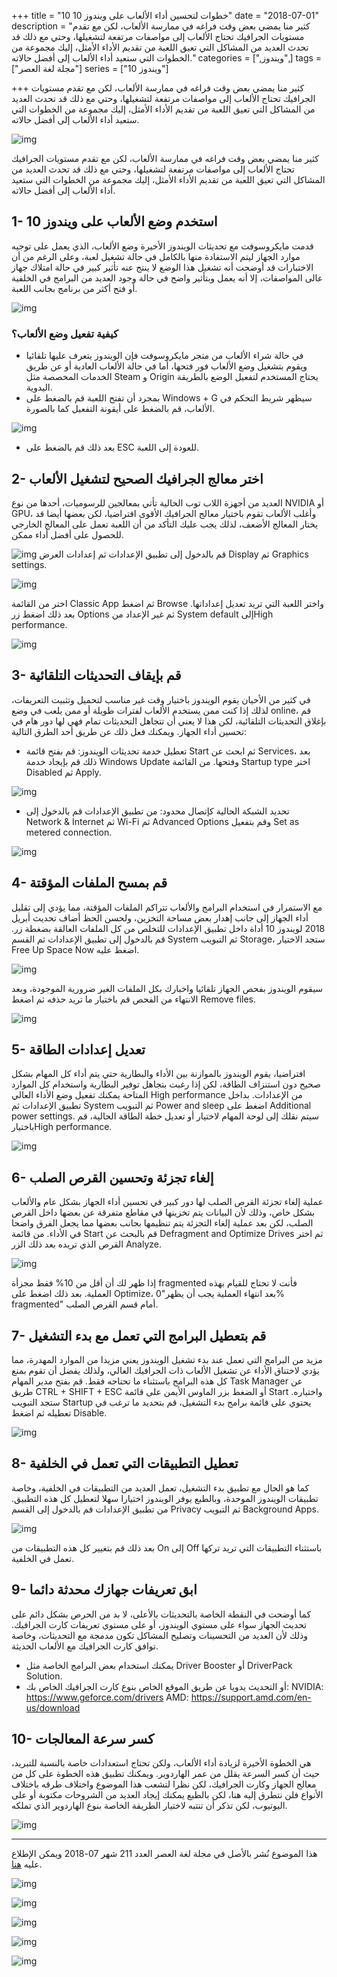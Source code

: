 +++
title = "10 خطوات لتحسين أداء الألعاب على ويندوز 10"
date = "2018-07-01"
description = "كثير منا يمضي بعض وقت فراغه في ممارسة الألعاب، لكن مع تقدم مستويات الجرافيك تحتاج الألعاب إلى مواصفات مرتفعة لتشغيلها، وحتي مع ذلك قد تحدث العديد من المشاكل التي تعيق اللعبة من تقديم الأداء الأمثل، إليك مجموعة من الخطوات التي ستعيد أداء الألعاب إلى أفضل حالاته."
categories = [",ويندوز",]
tags = ["مجلة لغة العصر"]
series = ["ويندوز 10"]

+++
كثير منا يمضي بعض وقت فراغه في ممارسة الألعاب، لكن مع تقدم مستويات الجرافيك تحتاج الألعاب إلى مواصفات مرتفعة لتشغيلها، وحتي مع ذلك قد تحدث العديد من المشاكل التي تعيق اللعبة من تقديم الأداء الأمثل، إليك مجموعة من الخطوات التي ستعيد أداء الألعاب إلى أفضل حالاته.

![img](thumbnail-0.png)

كثير منا يمضي بعض وقت فراغه في ممارسة الألعاب، لكن مع تقدم مستويات الجرافيك تحتاج الألعاب إلى مواصفات مرتفعة لتشغيلها، وحتي مع ذلك قد تحدث العديد من المشاكل التي تعيق اللعبة من تقديم الأداء الأمثل، إليك مجموعة من الخطوات التي ستعيد أداء الألعاب إلى أفضل حالاته.

## 1- استخدم وضع الألعاب على ويندوز 10

قدمت مايكروسوفت مع تحديثات الويندوز الأخيرة وضع الألعاب، الذي يعمل على توجيه موارد الجهاز ليتم الاستفادة منها بالكامل في حالة تشغيل لعبة، وعلى الرغم من أن الاختبارات قد أوضحت أنه تشغيل هذا الوضع لا ينتج عنه تأثير كبير في حالة امتلاك جهاز عالى المواصفات، إلا أنه يعمل وبتأثير واضح في حالة وجود العديد من البرامج في الخلفية أو فتح أكثر من برنامج بجانب اللعبة.

![img](images/windows-game-mode.jpg)

### كيفية تفعيل وضع الألعاب؟

- في حالة شراء الألعاب من متجر مايكروسوفت فإن الويندوز يتعرف عليها تلقائيا ويقوم بتشغيل وضع الألعاب فور فتحها، أما في حالة الألعاب العادية أو عن طريق الخدمات المخصصة مثل Steam و Origin يحتاج المستخدم لتفعيل الوضع بالطريقة اليدوية.
- بمجرد أن تفتح اللعبة قم بالضغط على Windows + G سيظهر شريط التحكم في الألعاب، قم بالضغط على أيقونة التفعيل كما بالصورة.

![img](images/game-mode.jpg)

- بعد ذلك قم بالضغط على ESC للعودة إلى اللعبة.

## 2- اختر معالج الجرافيك الصحيح لتشغيل الألعاب

العديد من أجهزة اللاب توب الحالية تأتي بمعالجين للرسوميات، أحدها من نوع NVIDIA أو GPU، وأغلب الألعاب تقوم باختيار معالج الجرافيك الأقوى افتراضيا، لكن بعضها أيضا قد يختار المعالج الأضعف، لذلك يجب عليك التأكد من أن اللعبة تعمل على المعالج الخارجي للحصول على أفضل أداء ممكن.

![img](images/graphic-1.png)
قم بالدخول إلى تطبيق الإعدادات ثم إعدادات العرض Display ثم Graphics settings.

![img](images/graphic-2.png)

اختر من القائمة Classic App ثم اضغط Browse واختر اللعبة التي تريد تعديل إعداداتها.
بعد ذلك اضغط زر Options ثم غير الإعداد من System default إلىHigh performance.

![img](images/graphic-3.png)

## 3- قم بإيقاف التحديثات التلقائية

في كثير من الأحيان يقوم الويندوز باختيار وقت غير مناسب لتحميل وتثبيت التعريفات، لذلك إذا كنت ممن يستخدم الألعاب لفترات طويلة أو ممن يلعب في وضع online، قم بإغلاق التحديثات التلقائية، لكن هذا لا يعني أن تتجاهل التحديثات تمام فهي لها دور هام في تحسين أداء الجهاز.
ويمكنك فعل ذلك عن طريق أحد الطرق التالية:

- تعطيل خدمة تحديثات الويندوز:
قم بفتح قائمة Start ثم ابحث عن Services، بعد ذلك قم بإيجاد خدمة Windows Update وفتحها.
من القائمة Startup type اختر Disabled ثم Apply.

![img](images/updates-1.png)

- تحديد الشبكة الحالية كإتصال محدود:
من تطبيق الإعدادات قم بالدخول إلى Network & Internet ثم Wi-Fi ثم Advanced Options وقم بتفعيل Set as metered connection.

![img](images/updates-2.png)

## 4- قم بمسح الملفات المؤقتة

مع الاستمرار في استخدام البرامج والألعاب تتراكم الملفات المؤقتة، مما يؤدي إلى تقليل أداء الجهاز إلى جانب  إهدار بعض مساحة التخزين، ولحسن الحظ أضاف تحديث أبريل 2018 لويندوز 10 أداة داخل تطبيق الإعدادات للتخلص من كل الملفات العالقة بضغطة زر.
قم بالدخول إلى تطبيق الإعدادات ثم القسم System ثم التبويب Storage، ستجد الاختيار Free Up Space Now اضغط عليه.

![img](images/tmp-1.png)

سيقوم الويندوز بفحص الجهاز تلقائيا واخبارك بكل الملفات الغير ضرورية الموجودة، وبعد الانتهاء من الفحص قم باختيار ما تريد حذفه ثم اضغط Remove files.

![img](images/tmp-2.png)

## 5- تعديل إعدادات الطاقة

افتراضيا، يقوم الويندوز بالموازنة بين الأداء والبطارية حتي يتم أداء كل المهام بشكل صحيح دون استنزاف الطاقة، لكن إذا رغبت بتجاهل توفير البطارية واستخدام كل الموارد المتاحة يمكنك تفعيل وضع الأداء العالي High performance من الإعدادات.
بداخل تطبيق الإعدادات ثم System ثم التبويب Power and sleep اضغط على  Additional power settings. سيتم نقلك إلى لوحة المهام لاختيار أو تعديل خطة الطاقة الحالية، قم باختيارHigh performance.

![img](images/power.png)

## 6- إلغاء تجزئة وتحسين القرص الصلب

عملية إلغاء تجزئة القرص الصلب لها دور كبير في تحسين أداء الجهاز بشكل عام والألعاب بشكل خاص، وذلك لأن البيانات يتم تخزينها في مقاطع متفرقة عن بعضها داخل القرص الصلب، لكن بعد عملية إلغاء التجزئة يتم تنظيمها بجانب بعضها مما يجعل الفرق واضحا في الأداء.
من قائمة Start قم بالبحث عن Defragment and Optimize Drives ثم اختر القرص الذي تريده بعد ذلك الزر Analyze.

![img](images/Defragment-1.jpg)

إذا ظهر لك أن أقل من 10% فقط مجزأة fragmented فأنت لا تحتاج للقيام بهذه العملية.
بعد ذلك اضغط على Optimize، بعد انتهاء العملية يجب أن يظهر"0% fragmented" أمام قسم القرص الصلب.

## 7- قم بتعطيل البرامج التي تعمل مع بدء التشغيل

مزيد من البرامج التي تعمل عند بدء تشغيل الويندوز يعني مزيدا من الموارد المهدرة، مما يؤدي لاختناق الأداء عن تشغيل الألعاب ذات الجرافيك العالي، ولذلك يفضل أن تقوم بمنع كل هذه البرامج باستثناء ما تحتاجه فقط.
قم بفتح مدير المهام Task Manager عن طريق CTRL + SHIFT + ESC أو الضغط بزر الماوس الأيمن على قائمة Start واختياره.
 ستجد التبويب Startup يحتوي على قائمة برامج بدء التشغيل، قم بتحديد ما ترغب في تعطيله ثم اضغط Disable.

![img](images/startup-1.png)

## 8- تعطيل التطبيقات التي تعمل في الخلفية

كما هو الحال مع تطبيق بدء التشغيل، تعمل العديد من التطبيقات في الخلفية، وخاصة تطبيقات الويندوز الموحدة، وبالطبع يوفر الويندوز اختيارا سهلا لتعطيل كل هذه التطبيق.
من تطبيق الإعدادات قم بالدخول إلى القسم Privacy ثم التبويب Background Apps.

![img](images/Background-1.jpg)

بعد ذلك قم بتغيير كل هذه التطبيقات من On إلى Off باستثناء التطبيقات التي تريد تركها تعمل في الخلفية.

## 9- ابق تعريفات جهازك محدثة دائما

كما أوضحت في النقطة الخاصة بالتحديثات بالأعلى، لا بد من الحرص بشكل دائم على تحديث الجهاز سواء على مستوي الويندوز، أو على مستوي تعريفات كارت الجرافيك. وذلك لأن العديد من التحسينات وتصليح المشاكل تكون مدمجة مع التحديثات، وخاصة توافق كارت الجرافيك مع الألعاب الحديثة.

- يمكنك استخدام بعض البرامج الخاصة مثل Driver Booster أو DriverPack Solution.
- أو التحديث يدويا عن طريق الموقع الخاص بنوع  كارت الجرافيك الخاص بك:
NVIDIA: https://www.geforce.com/drivers
AMD: https://support.amd.com/en-us/download

## 10- كسر سرعة المعالجات

هي الخطوة الأخيرة لزيادة أداء الألعاب، ولكن تحتاج استعدادات خاصة بالنسبة للتبريد، حيث أن كسر السرعة يقلل من عمر الهاردوير. ويمكنك تطبيق هذه الخطوة على كل من معالج الجهاز وكارت الجرافيك، لكن نظرا لتشعب هذا الموضوع واختلاف طرقه باختلاف الأنواع فلن نتطرق إليه هنا، لكن بالطبع يمكنك إيجاد العديد من الشروحات مكتوبة أو على اليوتيوب، لكن تذكر أن تنتبه لاختيار الطريقة الخاصة بنوع الهاردوير الذي تملكه.

![img](images/overclock.png)

---

هذا الموضوع نُشر باﻷصل في مجلة لغة العصر العدد 211 شهر 07-2018 ويمكن الإطلاع عليه [هنا](https://drive.google.com/file/d/1vmF-hD2aGDQQBhYRMpr1V5Z6Zc7Pe_B_/view?usp=sharing).

![img](images/211-1.png)

![img](images/211-2.png)

![img](images/211-3.png)

![img](images/211-4.png)

![img](images/211-5.png)
